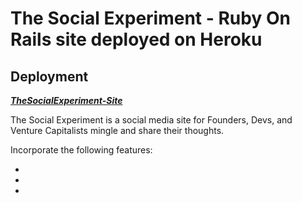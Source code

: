 
# The Social Experiment - Ruby On Rails site deployed on Heroku

## Deployment
***[TheSocialExperiment-Site](https://social-experiment-5581.heroku/)***

The Social Experiment is a social media site for Founders, Devs, and Venture Capitalists mingle and share their thoughts. 

Incorporate the following features:

*
*
*